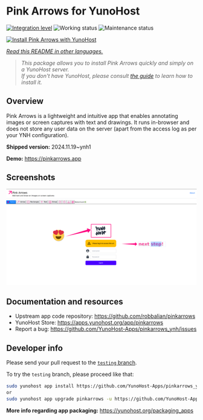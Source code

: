 <!--
N.B.: This README was automatically generated by <https://github.com/YunoHost/apps/tree/master/tools/readme_generator>
It shall NOT be edited by hand.
-->

# Pink Arrows for YunoHost

[![Integration level](https://apps.yunohost.org/badge/integration/pinkarrows)](https://ci-apps.yunohost.org/ci/apps/pinkarrows/)
![Working status](https://apps.yunohost.org/badge/state/pinkarrows)
![Maintenance status](https://apps.yunohost.org/badge/maintained/pinkarrows)

[![Install Pink Arrows with YunoHost](https://install-app.yunohost.org/install-with-yunohost.svg)](https://install-app.yunohost.org/?app=pinkarrows)

*[Read this README in other languages.](./ALL_README.md)*

> *This package allows you to install Pink Arrows quickly and simply on a YunoHost server.*  
> *If you don't have YunoHost, please consult [the guide](https://yunohost.org/install) to learn how to install it.*

## Overview

Pink Arrows is a lightweight and intuitive app that enables annotating images or screen captures with text and drawings. It runs in-browser and does not store any user data on the server (apart from the access log as per your YNH configuration).


**Shipped version:** 2024.11.19~ynh1

**Demo:** <https://pinkarrows.app>

## Screenshots

![Screenshot of Pink Arrows](./doc/screenshots/pinkarrows_ynh.png)

## Documentation and resources

- Upstream app code repository: <https://github.com/robbalian/pinkarrows>
- YunoHost Store: <https://apps.yunohost.org/app/pinkarrows>
- Report a bug: <https://github.com/YunoHost-Apps/pinkarrows_ynh/issues>

## Developer info

Please send your pull request to the [`testing` branch](https://github.com/YunoHost-Apps/pinkarrows_ynh/tree/testing).

To try the `testing` branch, please proceed like that:

```bash
sudo yunohost app install https://github.com/YunoHost-Apps/pinkarrows_ynh/tree/testing --debug
or
sudo yunohost app upgrade pinkarrows -u https://github.com/YunoHost-Apps/pinkarrows_ynh/tree/testing --debug
```

**More info regarding app packaging:** <https://yunohost.org/packaging_apps>
